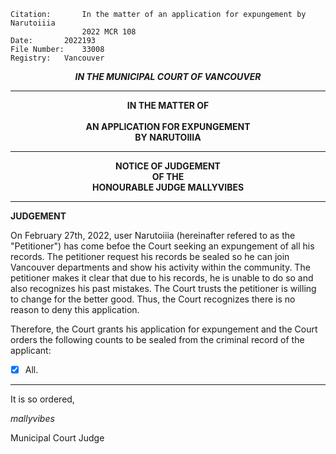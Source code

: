 	Citation:       In the matter of an application for expungement by Narutoiiia
                	2022 MCR 108
	Date:		2022193
	File Number:	33008
	Registry:	Vancouver
	
<p align="center"><b><i>IN THE MUNICIPAL COURT OF VANCOUVER</b></i>

---

<p align="center"><b>
				IN THE MATTER OF
<br><br>			AN APPLICATION FOR EXPUNGEMENT 
<br>                            BY NARUTOIIIA
<br>				

---

<p align="center">		
				NOTICE OF JUDGEMENT
<br>				OF THE
<br>				HONOURABLE JUDGE MALLYVIBES

</b>
	
---

**JUDGEMENT**
	
On February 27th, 2022, user Narutoiiia (hereinafter refered to as the "Petitioner") has come befoe the Court seeking an expungement of all his records. The petitioner request his records be sealed so he can join Vancouver departments and show his activity within the community. The petitioner makes it clear that due to his records, he is unable to do so and also recognizes his past mistakes. The Court trusts the petitioner is willing to change for the better good. Thus, the Court recognizes there is no reason to deny this application.
	
Therefore, the Court grants his application for expungement and the Court orders the following counts to be sealed from the criminal record of the applicant:
- [x] All.
	
---

It is so ordered,

*mallyvibes*
	
Municipal Court Judge

